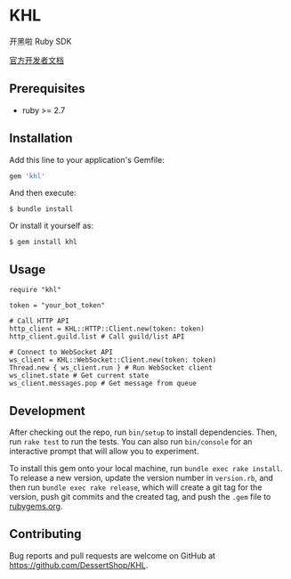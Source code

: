 # KHL

开黑啦 Ruby SDK

[官方开发者文档](https://developer.kaiheila.cn/doc)

## Prerequisites

* ruby >= 2.7

## Installation

Add this line to your application's Gemfile:

```ruby
gem 'khl'
```

And then execute:

    $ bundle install

Or install it yourself as:

    $ gem install khl

## Usage

```
require "khl"

token = "your_bot_token"

# Call HTTP API
http_client = KHL::HTTP::Client.new(token: token)
http_client.guild.list # Call guild/list API

# Connect to WebSocket API
ws_client = KHL::WebSocket::Client.new(token: token)
Thread.new { ws_client.run } # Run WebSocket client
ws_clinet.state # Get current state
ws_client.messages.pop # Get message from queue
```

## Development

After checking out the repo, run `bin/setup` to install dependencies. Then, run `rake test` to run the tests. You can also run `bin/console` for an interactive prompt that will allow you to experiment.

To install this gem onto your local machine, run `bundle exec rake install`. To release a new version, update the version number in `version.rb`, and then run `bundle exec rake release`, which will create a git tag for the version, push git commits and the created tag, and push the `.gem` file to [rubygems.org](https://rubygems.org).

## Contributing

Bug reports and pull requests are welcome on GitHub at https://github.com/DessertShop/KHL.
